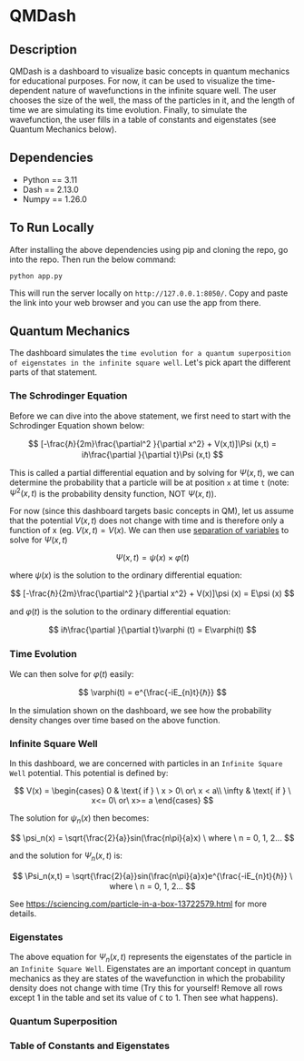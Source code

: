 # QMDash
## Description
QMDash is a dashboard to visualize basic concepts in quantum mechanics for educational purposes. For now, it can be used to visualize the time-dependent nature of wavefunctions in the infinite square well. The user chooses the size of the well, the mass of the particles in it, and the length of time we are simulating its time evolution. Finally, to simulate the wavefunction, the user fills in a table of constants and eigenstates (see Quantum Mechanics below).

## Dependencies
- Python == 3.11
- Dash == 2.13.0
- Numpy == 1.26.0

## To Run Locally
After installing the above dependencies using pip and cloning the repo, go into the repo. Then run the below command:

`python app.py`

This will run the server locally on `http://127.0.0.1:8050/`. Copy and paste the link into your web browser and you can use the app from there.

## Quantum Mechanics
The dashboard simulates the `time evolution for a quantum superposition of eigenstates in the infinite square well`. Let's pick apart the different parts of that statement.

### The Schrodinger Equation
Before we can dive into the above statement, we first need to start with the Schrodinger Equation shown below:

$$ [-\frac{ℏ}{2m}\frac{\partial^2 }{\partial x^2} + V(x,t)]\Psi (x,t) = iℏ\frac{\partial }{\partial t}\Psi (x,t) $$

This is called a partial differential equation and by solving for $\Psi (x,t)$, we can determine the probability that a particle will be at position `x` at time `t` (note: $\Psi^2 (x,t)$ is the probability density function, NOT $\Psi (x,t)$). 

For now (since this dashboard targets basic concepts in QM), let us assume that the potential $V(x,t)$ does not change with time and is therefore only a function of x (eg. $V(x,t) = V(x)$. We can then use [separation of variables](https://chem.libretexts.org/Courses/Pacific_Union_College/Quantum_Chemistry/02%3A_The_Classical_Wave_Equation/2.02%3A_The_Method_of_Separation_of_Variables) to solve for $\Psi(x,t)$

$$ \Psi(x,t) = \psi(x) \times \varphi(t) $$

where $\psi(x)$ is the solution to the ordinary differential equation:

$$ [-\frac{ℏ}{2m}\frac{\partial^2 }{\partial x^2} + V(x)]\psi (x) = E\psi (x) $$

and $\varphi(t)$ is the solution to the ordinary differential equation:

$$ iℏ\frac{\partial }{\partial t}\varphi (t) = E\varphi(t) $$

### Time Evolution
We can then solve for $\varphi(t)$ easily:

$$ \varphi(t) =  e^{\frac{-iE_{n}t}{ℏ}} $$

In the simulation shown on the dashboard, we see how the probability density changes over time based on the above function.

### Infinite Square Well
In this dashboard, we are concerned with particles in an `Infinite Square Well` potential. This potential is defined by: 

$$ V(x) = \begin{cases}
0 & \text{ if } \ x > 0\ or\ x < a\\
\infty & \text{ if } \ x<= 0\ or\ x>= a
\end{cases} $$

The solution for $\psi_n(x)$ then becomes:

$$ \psi_n(x) = \sqrt{\frac{2}{a}}sin(\frac{n\pi}{a}x) \ where \ n = 0, 1, 2... $$

and the solution for $\Psi_n(x,t)$ is:

$$ \Psi_n(x,t) = \sqrt{\frac{2}{a}}sin(\frac{n\pi}{a}x)e^{\frac{-iE_{n}t}{ℏ}} \ where \ n = 0, 1, 2... $$

See https://sciencing.com/particle-in-a-box-13722579.html for more details.

### Eigenstates
The above equation for $\Psi_n(x,t)$ represents the eigenstates of the particle in an `Infinite Square Well`. Eigenstates are an important concept in quantum mechanics as they are states of the wavefunction in which the probability density does not change with time (Try this for yourself! Remove all rows except 1 in the table and set its value of `C` to 1. Then see what happens).

### Quantum Superposition

### Table of Constants and Eigenstates

